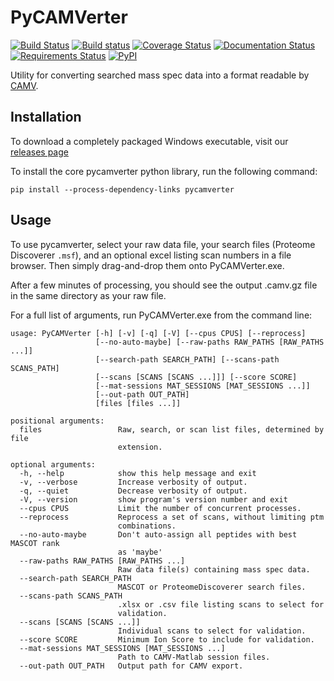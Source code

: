 # PyCAMVerter

[![Build Status](https://img.shields.io/travis/white-lab/pycamverter.svg)](https://travis-ci.org/white-lab/pycamverter)
[![Build status](https://ci.appveyor.com/api/projects/status/0uew150mwdh2qesx?svg=true)](https://ci.appveyor.com/project/naderm/pycamverter)
[![Coverage Status](https://img.shields.io/coveralls/white-lab/pycamverter.svg)](https://coveralls.io/r/white-lab/pycamverter?branch=master)
[![Documentation Status](https://readthedocs.org/projects/pycamverter/badge/?version=latest)](https://readthedocs.org/projects/pycamverter/?badge=latest)
[![Requirements Status](https://requires.io/github/white-lab/pycamverter/requirements.svg?branch=master)](https://requires.io/github/white-lab/pycamverter/requirements/?branch=master)
[![PyPI](https://img.shields.io/pypi/v/pycamverter.svg)](https://pypi.python.org/pypi/pycamverter)


Utility for converting searched mass spec data into a format readable by [CAMV](https://github.com/white-lab/pycamverter/blob/master/README.md).

## Installation

To download a completely packaged Windows executable, visit our [releases page](https://github.com/white-lab/pycamverter/releases)

To install the core pycamverter python library, run the following command:

```
pip install --process-dependency-links pycamverter
```

## Usage

To use pycamverter, select your raw data file, your search files (Proteome
Discoverer `.msf`), and an optional excel listing scan numbers in a file
browser. Then simply drag-and-drop them onto PyCAMVerter.exe.

After a few minutes of processing, you should see the output .camv.gz file in
the same directory as your raw file.

For a full list of arguments, run PyCAMVerter.exe from the command line:

```
usage: PyCAMVerter [-h] [-v] [-q] [-V] [--cpus CPUS] [--reprocess]
                   [--no-auto-maybe] [--raw-paths RAW_PATHS [RAW_PATHS ...]]
                   [--search-path SEARCH_PATH] [--scans-path SCANS_PATH]
                   [--scans [SCANS [SCANS ...]]] [--score SCORE]
                   [--mat-sessions MAT_SESSIONS [MAT_SESSIONS ...]]
                   [--out-path OUT_PATH]
                   [files [files ...]]

positional arguments:
  files                 Raw, search, or scan list files, determined by file
                        extension.

optional arguments:
  -h, --help            show this help message and exit
  -v, --verbose         Increase verbosity of output.
  -q, --quiet           Decrease verbosity of output.
  -V, --version         show program's version number and exit
  --cpus CPUS           Limit the number of concurrent processes.
  --reprocess           Reprocess a set of scans, without limiting ptm
                        combinations.
  --no-auto-maybe       Don't auto-assign all peptides with best MASCOT rank
                        as 'maybe'
  --raw-paths RAW_PATHS [RAW_PATHS ...]
                        Raw data file(s) containing mass spec data.
  --search-path SEARCH_PATH
                        MASCOT or ProteomeDiscoverer search files.
  --scans-path SCANS_PATH
                        .xlsx or .csv file listing scans to select for
                        validation.
  --scans [SCANS [SCANS ...]]
                        Individual scans to select for validation.
  --score SCORE         Minimum Ion Score to include for validation.
  --mat-sessions MAT_SESSIONS [MAT_SESSIONS ...]
                        Path to CAMV-Matlab session files.
  --out-path OUT_PATH   Output path for CAMV export.
```
